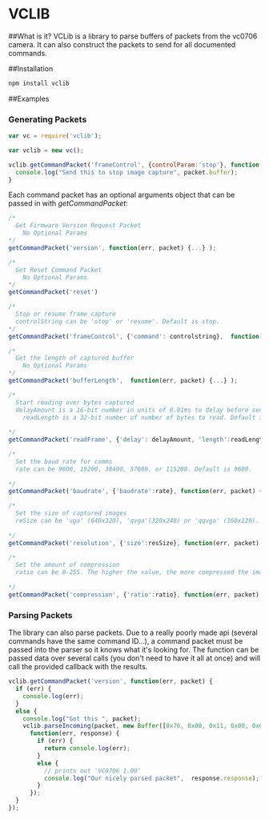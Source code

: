 # VCLIB
##What is it?
VCLib is a library to parse buffers of packets from the vc0706 camera. It can also construct the packets to send for all documented commands.

##Installation
```.js 
npm install vclib
```
##Examples

### Generating Packets
```.js
var vc = require('vclib');

var vclib = new vc();

vclib.getCommandPacket('frameControl', {controlParam:'stop'}, function(err, packet) {
  console.log("Send this to stop image capture", packet.buffer);
}
```

Each command packet has an optional arguments object that can be passed in with *getCommandPacket*:

```.js
/*
  Get Firmware Version Request Packet
    No Optional Params
*/
getCommandPacket('version', function(err, packet) {...} ); 

/*
  Get Reset Command Packet
    No Optional Params
*/
getCommandPacket('reset') 

/*
  Stop or resume frame capture
  controlString can be 'stop' or 'resume'. Default is stop.
*/
getCommandPacket('frameControl', {'command': controlstring},  function(err, packet) {...} );

/*
  Get the length of captured buffer
    No Optional Params
*/
getCommandPacket('bufferLength',  function(err, packet) {...} );

/*
  Start reading over bytes captured
  delayAmount is a 16-bit number in units of 0.01ms to delay before sending bytes. Default is 100.
    readLength is a 32-bit number of number of bytes to read. Default is 0.
    
*/
getCommandPacket('readFrame', {'delay': delayAmount, 'length':readLength}, function(err, packet) {...} );

/*
  Set the baud rate for comms
  rate can be 9600, 19200, 38400, 57600, or 115200. Default is 9600.
    
*/
getCommandPacket('baudrate', {'baudrate':rate}, function(err, packet) {...} );

/*
  Set the size of captured images
  reSize can be 'vga' (640x320), 'qvga'(320x240) or 'qqvga' (160x120). Default is 'vga'
    
*/
getCommandPacket('resolution', {'size':resSize}, function(err, packet) {...} );

/*
  Set the amount of compression
  ratio can be 0-255. The higher the value, the more compressed the image. Default is 0x35.
    
*/
getCommandPacket('compression', {'ratio':ratio}, function(err, packet) {...} );

```
### Parsing Packets
The library can also parse packets. Due to a really poorly made api (several commands have the same command ID...), a command packet must be passed into the parser so it knows what it's looking for. The function can be passed data over several calls (you don't need to have it all at once) and will call the provided callback with the results.

```.js
vclib.getCommandPacket('version', function(err, packet) {
  if (err) {
    console.log(err);
  }
  else {
    console.log("Got this ", packet);
    vclib.parseIncoming(packet, new Buffer([0x76, 0x00, 0x11, 0x00, 0x0b, 0x56, 0x43, 0x30, 0x37, 0x30, 0x36, 0x20, 0x31, 0x2e, 0x30, 0x30]),
      function(err, response) {
        if (err) {
          return console.log(err);
        }
        else {
          // prints out 'VC0706 1.00'
          console.log("Our nicely parsed packet",  response.response);
        }
      });
  }
});
```

